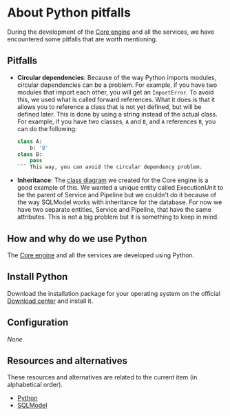# About Python pitfalls

During the development of the [Core engine](../reference/core-engine.md) and all
the services, we have encountered some pitfalls that are worth mentioning.

## Pitfalls

- **Circular dependencies**: Because of the way Python imports modules, circular
  dependencies can be a problem. For example, if you have two modules that import
  each other, you will get an `ImportError`. To avoid this, we used what is called
  forward references. What it does is that it allows you to reference a class that
  is not yet defined, but will be defined later. This is done by using a string
  instead of the actual class. For example, if you have two classes, `A` and `B`,
  and `A` references `B`, you can do the following:
    ```python
    class A:
        b: 'B'
    class B:
        pass
    ``` This way, you can avoid the circular dependency problem.
- **Inheritance**: The
  [class diagram](../reference/core-engine.md/#uml-diagram-future-and-ideal-version)
  we created for the Core engine is a good example of this. We wanted a unique
  entity called ExecutionUnit to be the parent of Service and Pipeline but we
  couldn't do it because of the way SQLModel works with inheritance for the
  database. For now we have two separate entities, Service and Pipeline, that have
  the same attributes. This is not a big problem but it is something to keep in
  mind.

## How and why do we use Python

The [Core engine](../reference/core-engine.md) and all the services are
developed using Python.

## Install Python

Download the installation package for your operating system on the official
[Download center](https://www.python.org/downloads/) and install it.

## Configuration

_None._

## Resources and alternatives

These resources and alternatives are related to the current item (in
alphabetical order).

- [Python](./about-python.md)
- [SQLModel](./about-sqlmodel.md)

